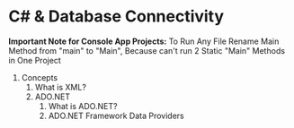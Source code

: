 # C# & Database Connectivity

**Important Note for Console App Projects:** To Run Any File Rename Main Method from "main" to "Main", Because can't run 2 Static "Main" Methods in One Project

1. Concepts
    1. What is XML?
    2. ADO.NET
        1. What is ADO.NET?
        2. ADO.NET Framework Data Providers